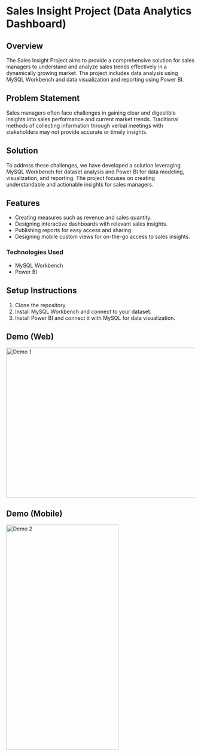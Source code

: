 # Sales Insight Project (Data Analytics Dashboard)

## Overview

The Sales Insight Project aims to provide a comprehensive solution for sales managers to understand and analyze sales trends effectively in a dynamically growing market. The project includes data analysis using MySQL Workbench and data visualization and reporting using Power BI.

## Problem Statement

Sales managers often face challenges in gaining clear and digestible insights into sales performance and current market trends. Traditional methods of collecting information through verbal meetings with stakeholders may not provide accurate or timely insights.

## Solution

To address these challenges, we have developed a solution leveraging MySQL Workbench for dataset analysis and Power BI for data modeling, visualization, and reporting. The project focuses on creating understandable and actionable insights for sales managers.

## Features

- Creating measures such as revenue and sales quantity.
- Designing interactive dashboards with relevant sales insights.
- Publishing reports for easy access and sharing.
- Designing mobile custom views for on-the-go access to sales insights.

### Technologies Used

- MySQL Workbench
- Power BI


## Setup Instructions
1. Clone the repository.
2. Install MySQL Workbench and connect to your dataset.
3. Install Power BI and connect it with MySQL for data visualization.


## Demo (Web)
  
<div>
  <img src="https://github.com/Vindyani1999/Sales-Insights-Project/assets/145743416/59e7f775-f5fa-4bea-a6b2-32d1b894b745" alt="Demo 1" width="800" height="400">

## Demo (Mobile)

  <img src="https://github.com/Vindyani1999/Sales-Insights-Project/assets/145743416/324d516e-43b0-48a7-a2e1-b5c1f0c0f1a5" alt="Demo 2" width="300" height="600">
  
</div>




